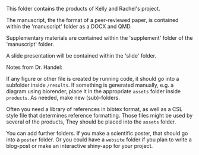 This folder contains the products of Kelly and Rachel's project. 

The manuscript, the the format of a peer-reviewed paper, is contained within the 'manuscript' folder as a DOCX and QMD. 

Supplementary materials are contained within the 'supplement' folder of the 'manuscript' folder.

A slide presentation will be contained within the 'slide' folder.

Notes from Dr. Handel:

If any figure or other file is created by running code, it should go into a subfolder inside `/results`. If something is generated manually, e.g. a diagram using biorender, place it in the appropriate `assets` folder inside `products`. As needed, make new (sub)-folders.

Often you need a library of references in bibtex format, as well as a CSL style file that determines reference formatting. Those files might be used by several of the products, They should be placed into the `assets` folder.

You can add further folders. If you make a scientific poster, that should go into a `poster` folder. Or you could have a `website` folder if you plan to write a blog-post or make an interactive shiny-app for your project.  

